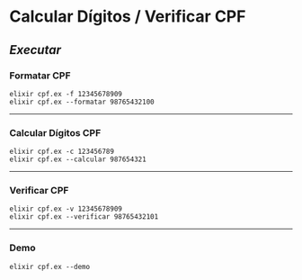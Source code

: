 # Calcular Dígitos / Verificar CPF

## _Executar_

### Formatar CPF

```shell
elixir cpf.ex -f 12345678909
elixir cpf.ex --formatar 98765432100
```

---

### Calcular Dígitos CPF

```shell
elixir cpf.ex -c 123456789
elixir cpf.ex --calcular 987654321
```

---

### Verificar CPF

```shell
elixir cpf.ex -v 12345678909
elixir cpf.ex --verificar 98765432101
```

---

### Demo

```shell
elixir cpf.ex --demo
```
